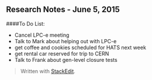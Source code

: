 Research Notes - June 5, 2015
------------------------------------

####To Do List:

 - Cancel LPC-e meeting
 - Talk to Mark about helping out with LPC-e
 - get coffee and cookies scheduled for HATS next week
 - get rental car reserved for trip to CERN
 - Talk to Frank about gen-level closure tests
 
 
> Written with [StackEdit](https://stackedit.io/).